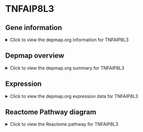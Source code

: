 <h1>TNFAIP8L3</h1>

<h2>Gene information</h2>
<details>
  <summary>Click to view the depmap.org information for TNFAIP8L3</summary>
  <p><a href="https://depmap.org/portal/gene/TNFAIP8L3?tab=about" target="_BLANK">Open page in a new tab...</a></p>
  <iframe src="https://depmap.org/portal/gene/TNFAIP8L3?tab=about" style="border:none;width:100%;height:800px"></iframe>
</details>

<h2>Depmap overview</h2>
<details>
  <summary>Click to view the depmap.org summary for TNFAIP8L3</summary>
  <p><a href="https://depmap.org/portal/gene/TNFAIP8L3?tab=overview" target="_BLANK">Open page in a new tab...</a></p>
  <iframe src="https://depmap.org/portal/gene/TNFAIP8L3?tab=overview" style="border:none;width:100%;height:800px"></iframe>
</details>

<h2>Expression</h2>
<details>
  <summary>Click to view the depmap.org expression data for TNFAIP8L3</summary>
  <p><a href="https://depmap.org/portal/gene/TNFAIP8L3?tab=characterization" target="_BLANK">Open page in a new tab...</a></p>
  <iframe src="https://depmap.org/portal/gene/TNFAIP8L3?tab=characterization" style="border:none;width:100%;height:800px"></iframe>
</details>



<h2>Reactome Pathway diagram</h2>
<details>
  <summary>Click to view the Reactome pathway for TNFAIP8L3</summary>
  <p><a href="https://reactome.org/PathwayBrowser/#/R-HSA-1483255" target="_BLANK">Open page in a new tab...</a></p>
  <p>PI Metabolism</p>
<iframe src="https://reactome.org/PathwayBrowser/#/R-HSA-1483255" style="border:none;width:100%;height:800px"></iframe>
</details>



